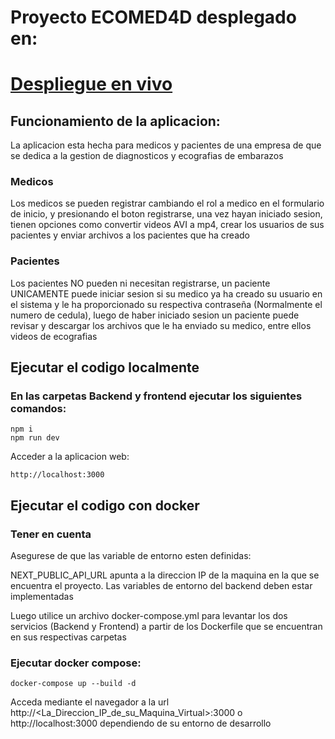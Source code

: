 # Proyecto ECOMED4D desplegado en:

# [Despliegue en vivo](https://ecomed-frontend-1-0.onrender.com)

## Funcionamiento de la aplicacion:

La aplicacion esta hecha para medicos y pacientes de una empresa de que se dedica a la gestion de diagnosticos y ecografias de embarazos

### Medicos

Los medicos se pueden registrar cambiando el rol a medico en el formulario de inicio, y presionando el boton registrarse, una vez hayan iniciado sesion,  tienen opciones como convertir videos AVI a mp4, crear los usuarios de sus pacientes y enviar archivos a los pacientes que ha creado

### Pacientes

Los pacientes NO pueden ni necesitan registrarse, un paciente UNICAMENTE puede iniciar sesion si su medico ya ha creado su usuario en el sistema y le ha proporcionado su respectiva contraseña (Normalmente el numero de cedula), luego de haber iniciado sesion un paciente puede revisar y descargar los archivos que le ha enviado su medico, entre ellos videos de ecografias

## Ejecutar el codigo localmente

### En las carpetas Backend y frontend ejecutar los siguientes comandos:

``````
npm i
npm run dev
``````

Acceder a la aplicacion web:

``````
http://localhost:3000
``````

## Ejecutar el codigo con docker

### Tener en cuenta

Asegurese de que las variable de entorno esten definidas:

NEXT_PUBLIC_API_URL apunta a la direccion IP de la maquina en la que se encuentra el proyecto.
Las variables de entorno del backend deben estar implementadas

Luego utilice un archivo docker-compose.yml para levantar los dos servicios (Backend y Frontend) a partir de los Dockerfile que se encuentran en sus respectivas carpetas

### Ejecutar docker compose:

``````
docker-compose up --build -d
``````

Acceda mediante el navegador a la url http://<La_Direccion_IP_de_su_Maquina_Virtual>:3000 o http://localhost:3000 dependiendo de su entorno de desarrollo
